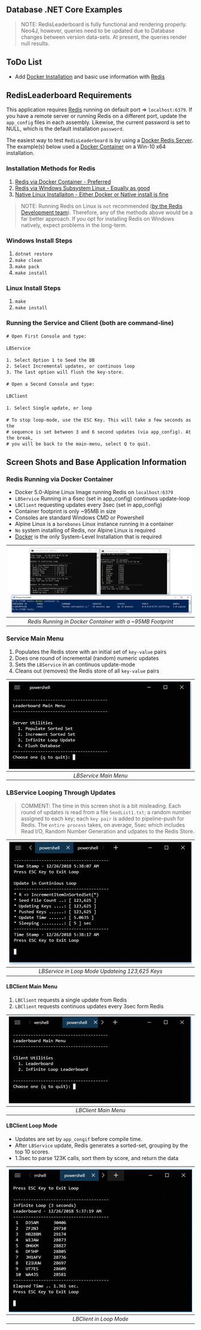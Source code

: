 ## Database .NET Core Examples

>NOTE: RedisLeaderboard is fully functional and rendering properly. Neo4J, however,
>queries need to be updated due to Database changes between version data-sets.
>At present, the queries render null results.

## ToDo List

* Add [Docker Installation](https://docs.docker.com/docker-for-windows/install/)
and basic use information with [Redis](https://docs.docker.com/samples/library/redis/)

## RedisLeaderboard Requirements

This application requires [Redis](https://redislabs.com/) running on default 
port => `localhost:6379`. If you have a remote server or running Redis on a
different port, update the `app_config` files in each assembly. Likewise,
the current password is set to NULL, which is the default installation `password`.

The easiest way to test `RedisLeaderboard` is by using a [Docker Redis Server]().
The example(s) below used a [Docker Container]() on a Win-10 x64 installation.

### Installation Methods for Redis

1. [Redis via Docker Container - Preferred]()
1. [Redis via Windows Subsystem Linux - Equally as good]()
1. [Native Linux Installaiton - Either Docker or Native install is fine]()

>NOTE: Running Redis on Linux is `not` recommended ([by the Redis Development team](https://redislabs.com/ebook/appendix-a/a-3-installing-on-windows/a-3-1-drawbacks-of-redis-on-windows/)).
>Therefore, any of the methods above would be a far better approach. If you opt for
>installing Redis on Windows natively, expect problems in the long-term.


### Windows Install Steps

1. `dotnet restore`
2. `make clean`
3. `make pack`
4. `make install`

### Linux Install Steps

1. `make`
2. `make install`

### Running the Service and Client (both are command-line)

```shell
# Open First Console and type:

LBService

1. Select Option 1 to Seed the DB
2. Select Incremental updates, or continuos loop
3. The last option will flush the key-store.

# Open a Second Console and type:

LBClient

1. Select Single update, or loop

# To stop loop-mode, use the ESC Key. This will take a few seconds as the
# sequence is set between 3 and 6 second updates (via app_config). At the break,
# you will be back to the main-menu, select Q to quit.
```

## Screen Shots and Base Application Information

### Redis Running via Docker Container

* Docker 5.0-Alpine Linux Image running Redis on `localhost:6379`
* `LBService` Running in a 6sec (set in app_config) continuos update-loop
* `LBClient` requesting updates every 3sec (set in app_config)
* Container footprint is only ~95MB in size
* Consoles are standard Windows CMD or Powershell
* Alpine Linux is a `barebones` Linux instance running in a container
* `No` system installing of Redis, nor Alpine Linux is required
* [Docker](https://docs.docker.com/docker-for-windows/install/) is the only System-Level Installation that is required

| ![Redis via Docker](docs/images/redis-via-docker.PNG?raw=true) |
|:--:|
| *Redis Running in Docker Container with a ~95MB Footprint* |

### Service Main Menu

1. Populates the Redis store with an initial set of `key-value` pairs
1. Does one round of incremental (random) numeric updates
1. Sets the `LBService` in an continuos update-mode
1. Cleans out (removes) the Redis store of all `key-value` pairs

| ![LBService Main Menu](docs/images/LBService.PNG?raw=true) |
|:--:|
| *LBService Main Menu* |

### LBService Looping Through Updates

>COMMENT: The time in this screen shot is a bit misleading. Each round of updates
>is read from a file `SeedList1.txt`; a random number assigned to each key; 
>each `key pair` is added to pipeline-push for Redis. The `entire process`
>takes, on average, 5sec which includes Read I/O, Random Number Generation and udpates to the Redis Store.

| ![LBService Loop](docs/images/LBService-Loop-Mode.PNG?raw=true) |
|:--:|
| *LBService in Loop Mode Updateing 123,625 Keys* |

#### LBClient Main Menu

1. `LBClient` requests a single update from Redis
1. `LBClient` requests continuos updates every 3sec form Redis

| ![Welcome Screen](docs/images/LBClient.PNG?raw=true) |
|:--:|
| *LBClient Main Menu*

#### LBClient Loop Mode

* Updates are set by `app_congif` before compile time.
* After `LBService` update, Redis generates a sorted-set, grouping by the top 10 scores.
* 1.3sec to parse 123K calls, sort them by score, and return the data

| ![Welcome Screen](docs/images/LBClient-Loop-Mode.PNG?raw=true) |
|:--:|
| *LBClient in Loop Mode*
